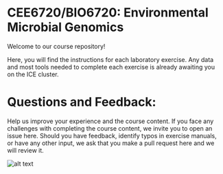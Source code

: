 # CEE6720/BIO6720: Environmental Microbial Genomics

Welcome to our course repository!

Here, you will find the instructions for each laboratory exercise. Any data and most tools needed to complete each exercise is already awaiting you on the ICE cluster.

# Questions and Feedback:
Help us improve your experience and the course content. If you face any challenges with completing the course content, we invite you to open an issue here. Should you have feedback, identify typos in exercise manuals, or have any other input, we ask that you make a pull request here and we will review it.


![alt text](https://github.com/blindner6/CEE6720_BIO6720/assets/36962040/f53673d0-45e2-4321-8c36-8faf524d4f46)

